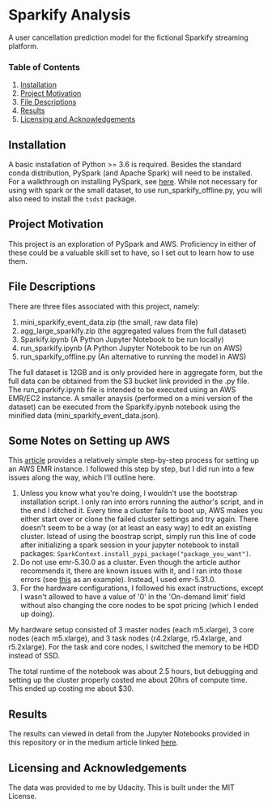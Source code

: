 # Sparkify Analysis

A user cancellation prediction model for the fictional Sparkify streaming platform.

### Table of Contents

1. [Installation](#installation)
2. [Project Motivation](#motivation)
3. [File Descriptions](#files)
4. [Results](#results)
5. [Licensing and Acknowledgements](#licensing)

## Installation <a name="installation"></a>

A basic installation of Python >= 3.6 is required. Besides the standard conda distribution, PySpark (and Apache Spark) will need to be installed. For a walkthrough on installing PySpark, see [here](https://www.datacamp.com/community/tutorials/installation-of-pyspark). While not necessary for using with spark or the small dataset, to use run_sparkify_offline.py, you will also need to install the `tsdst` package.

## Project Motivation<a name="motivation"></a>

This project is an exploration of PySpark and AWS. Proficiency in either of these could be a valuable skill set to have, so I set out to learn how to use them. 

## File Descriptions <a name="files"></a>

There are three files associated with this project, namely:

1. mini_sparkify_event_data.zip (the small, raw data file)
2. agg_large_sparkify.zip (the aggregated values from the full dataset)
3. Sparkify.ipynb (A Python Jupyter Notebook to be run locally)
4. run_sparkify.ipynb (A Python Jupyter Notebook to be run on AWS)
5. run_sparkify_offline.py (An alternative to running the model in AWS)

The full dataset is 12GB and is only provided here in aggregate form, but the full data can be obtained from the S3 bucket link provided in the .py file. The run_sparkify.ipynb file is intended to be executed using an AWS EMR/EC2 instance. A smaller anaysis (performed on a mini version of the dataset) can be executed from the Sparkify.ipynb notebook using the minified data (mini_sparkify_event_data.json).

## Some Notes on Setting up AWS

This [article](https://towardsdatascience.com/how-to-set-up-a-cost-effective-aws-emr-cluster-and-jupyter-notebooks-for-sparksql-552360ffd4bc) provides a relatively simple step-by-step process for setting up an AWS EMR instance. I followed this step by step, but I did run into a few issues along the way, which I'll outline here.

1. Unless you know what you're doing, I wouldn't use the bootstrap installation script. I only ran into errors running the author's script, and in the end I ditched it. Every time a cluster fails to boot up, AWS makes you either start over or clone the failed cluster settings and try again. There doesn't seem to be a way (or at least an easy way) to edit an existing cluster. Istead of using the boostrap script, simply run this line of code after initializing a spark session in your jupyter notebook to install packages: `SparkContext.install_pypi_package("package_you_want")`.
2. Do not use emr-5.30.0 as a cluster. Even though the article author recommends it, there are known issues with it, and I ran into those errors (see [this](https://stackoverflow.com/questions/61951352/notebooks-on-emr-aws-failed-to-start-kernel) as an example). Instead, I used emr-5.31.0. 
3. For the hardware configurations, I followed his exact instructions, except I wasn't allowed to have a value of '0' in the 'On-demand limit' field without also changing the core nodes to be spot pricing (which I ended up doing). 

My hardware setup consisted of 3 master nodes (each m5.xlarge), 3 core nodes (each m5.xlarge), and 3 task nodes (r4.2xlarge, r5.4xlarge, and r5.2xlarge). For the task and core nodes, I switched the memory to be HDD instead of SSD.

The total runtime of the notebook was about 2.5 hours, but debugging and setting up the cluster properly costed me about 20hrs of compute time. This ended up costing me about $30.

## Results <a name="results"></a>

The results can viewed in detail from the Jupyter Notebooks provided in this repository or in the medium article linked [here](https://tomwerner5.medium.com/turndown-turnover-with-spark-ml-a-sparkify-story-76d3419a265e).

## Licensing and Acknowledgements<a name="licensing"></a>

The data was provided to me by Udacity. This is built under the MIT License.
